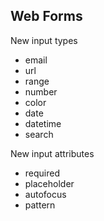 ## Web Forms

New input types

* email
* url
* range
* number
* color
* date
* datetime
* search

New input attributes

* required
* placeholder
* autofocus
* pattern

